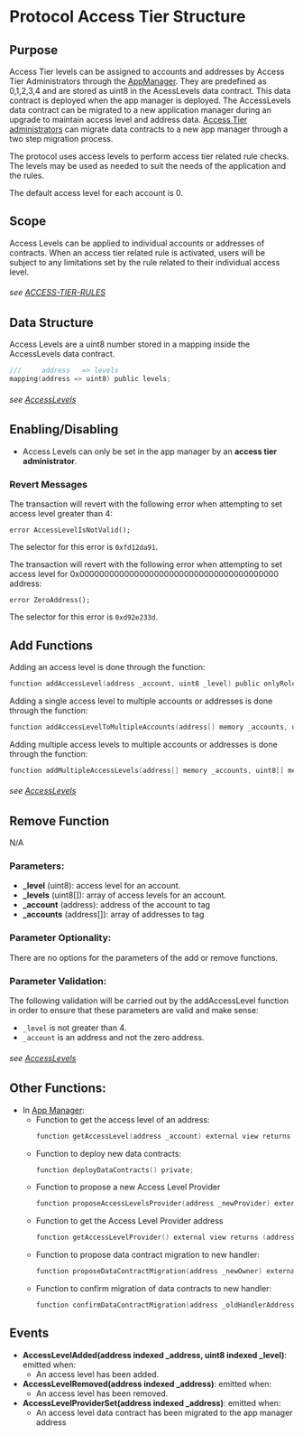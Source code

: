 # Protocol Access Tier Structure 

## Purpose

Access Tier levels can be assigned to accounts and addresses by Access Tier Administrators through the [AppManager](../../../src/client/application/AppManager.sol). They are predefined as 0,1,2,3,4 and are stored as uint8 in the AcessLevels data contract. This data contract is deployed when the app manager is deployed. The AccessLevels data contract can be migrated to a new application manager during an upgrade to maintain access level and address data. [Access Tier administrators](../permissions/ADMIN-CONFIG.md) can migrate data contracts to a new app manager through a two step migration process.

The protocol uses access levels to perform access tier related rule checks. The levels may be used as needed to suit the needs of the application and the rules. 

The default access level for each account is 0. 

## Scope 

Access Levels can be applied to individual accounts or addresses of contracts. When an access tier related rule is activated, users will be subject to any limitations set by the rule related to their individual access level. 

###### *see [ACCESS-TIER-RULES](./ACCESS-TIER-RULES.md)* 


## Data Structure
Access Levels are a uint8 number stored in a mapping inside the AccessLevels data contract. 
 
```c
///     address   => levels 
mapping(address => uint8) public levels;
```

###### *see [AccessLevels](../../../src/client/application/data/AccessLevels.sol)*

## Enabling/Disabling
- Access Levels can only be set in the app manager by an **access tier administrator**.

### Revert Messages

The transaction will revert with the following error when attempting to set access level greater than 4: 

```
error AccessLevelIsNotValid();
```
The selector for this error is `0xfd12da91`.


The transaction will revert with the following error when attempting to set access level for 0x0000000000000000000000000000000000000000 address: 

```
error ZeroAddress();
```
The selector for this error is `0xd92e233d`.


## Add Functions

Adding an access level is done through the function:

```c
function addAccessLevel(address _account, uint8 _level) public onlyRole(ACCESS_TIER_ADMIN_ROLE);
```

Adding a single access level to multiple accounts or addresses is done through the function:

```c
function addAccessLevelToMultipleAccounts(address[] memory _accounts, uint8 _level) external onlyRole(ACCESS_TIER_ADMIN_ROLE);
```

Adding multiple access levels to multiple accounts or addresses is done through the function:

```c
function addMultipleAccessLevels(address[] memory _accounts, uint8[] memory _level) external onlyRole(ACCESS_TIER_ADMIN_ROLE);
```

###### *see [AccessLevels](../../../src/client/application/data/AccessLevels.sol)*

## Remove Function

N/A

### Parameters:

- **_level** (uint8): access level for an account.
- **_levels** (uint8[]): array of access levels for an account.
- **_account** (address): address of the account to tag
- **_accounts** (address[]): array of addresses to tag


### Parameter Optionality:

There are no options for the parameters of the add or remove functions.

### Parameter Validation:

The following validation will be carried out by the addAccessLevel function in order to ensure that these parameters are valid and make sense:

- `_level` is not greater than 4.
- `_account` is an address and not the zero address.

###### *see [AccessLevels](../../../src/client/application/data/AccessLevels.sol)*

## Other Functions:

- In [App Manager](../../../src/client/application/AppManager.sol):
    -  Function to get the access level of an address:
        ```c
        function getAccessLevel(address _account) external view returns (uint8);
        ```
    -  Function to deploy new data contracts:
        ```c
        function deployDataContracts() private;
        ```
    - Function to propose a new Access Level Provider
        ```c
        function proposeAccessLevelsProvider(address _newProvider) external onlyRole(APP_ADMIN_ROLE);
        ```
    - Function to get the Access Level Provider address
        ```c
        function getAccessLevelProvider() external view returns (address);
        ```
    - Function to propose data contract migration to new handler:
        ```c
        function proposeDataContractMigration(address _newOwner) external  onlyRole(APP_ADMIN_ROLE);
        ```
    - Function to confirm migration of data contracts to new handler:
        ```c
        function confirmDataContractMigration(address _oldHandlerAddress) external  onlyRole(APP_ADMIN_ROLE);
        ``` 

## Events
- **AccessLevelAdded(address indexed _address, uint8 indexed _level)**: emitted when: 
    - An access level has been added. 
- **AccessLevelRemoved(address indexed _address)**: emitted when:
    - An access level has been removed. 
- **AccessLevelProviderSet(address indexed _address)**: emitted when:
    - An access level data contract has been migrated to the app manager address